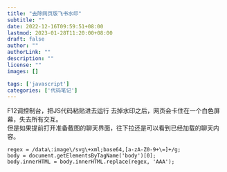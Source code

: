 ```yaml
---
title: "去除网页版飞书水印"
subtitle: ""
date: 2022-12-16T09:59:51+08:00
lastmod: 2023-01-28T11:20:00+08:00
draft: false
author: ""
authorLink: ""
description: ""
license: ""
images: []

tags: ['javascript']
categories: ['代码笔记']
---
```


F12调控制台，把JS代码粘贴进去运行
去掉水印之后，网页会卡住在一个白色屏幕，失去所有交互。  
但是如果提前打开准备截图的聊天界面，往下拉还是可以看到已经加载的聊天内容。

```
regex = /data\:image\/svg\+xml;base64,[a-zA-Z0-9+\=]+/g;
body = document.getElementsByTagName('body')[0];
body.innerHTML = body.innerHTML.replace(regex, 'AAA');
```
